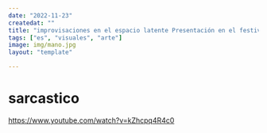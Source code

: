 ```yaml
---
date: "2022-11-23"
createdat: ""
title: "improvisaciones en el espacio latente Presentación en el festival lupear"
tags: ["es", "visuales", "arte"]
image: img/mano.jpg
layout: "template"

---
```


# sarcastico

https://www.youtube.com/watch?v=kZhcpq4R4c0